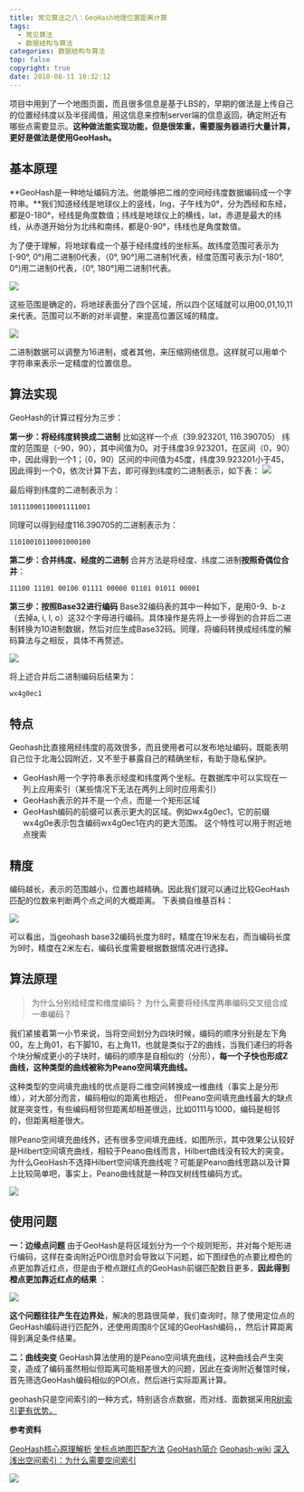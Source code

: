 ```yaml
---
title: 常见算法之八：GeoHash地理位置距离计算
tags:
  - 常见算法
  - 数据结构与算法
categories: 数据结构与算法
top: false
copyright: true
date: 2018-08-11 10:32:12
---
```

项目中用到了一个地图页面，而且很多信息是基于LBS的，早期的做法是上传自己的位置经纬度以及半径阈值，用这信息来控制server端的信息返回，确定附近有哪些点需要显示。**这种做法能实现功能，但是很笨重，需要服务器进行大量计算，更好是做法是使用GeoHash。**
<!--more-->

## 基本原理
**GeoHash是一种地址编码方法。他能够把二维的空间经纬度数据编码成一个字符串。**我们知道经线是地球仪上的竖线，lng，子午线为0°，分为西经和东经，都是0-180°，经线是角度数值；纬线是地球仪上的横线，lat，赤道是最大的纬线，从赤道开始分为北纬和南纬，都是0-90°，纬线也是角度数值。

为了便于理解，将地球看成一个基于经纬度线的坐标系。故纬度范围可表示为[-90°, 0°)用二进制0代表，（0°, 90°]用二进制1代表，经度范围可表示为[-180°, 0°)用二进制0代表，（0°, 180°]用二进制1代表。

![](http://oankigr4l.bkt.clouddn.com/201808111139_800.png)

这些范围是确定的，将地球表面分了四个区域，所以四个区域就可以用00,01,10,11来代表。范围可以不断的对半调整，来提高位置区域的精度。

![](http://oankigr4l.bkt.clouddn.com/201808111140_981.png)

二进制数据可以调整为16进制，或者其他，来压缩网络信息。这样就可以用单个字符串来表示一定精度的位置信息。

## 算法实现
GeoHash的计算过程分为三步： 

**第一步：将经纬度转换成二进制**
比如这样一个点（39.923201, 116.390705） 
纬度的范围是（-90，90），其中间值为0。对于纬度39.923201，在区间（0，90）中，因此得到一个1；（0，90）区间的中间值为45度，纬度39.923201小于45，因此得到一个0，依次计算下去，即可得到纬度的二进制表示，如下表： 
![](http://oankigr4l.bkt.clouddn.com/201808111102_365.png)

最后得到纬度的二进制表示为： 
```
10111000110001111001 
```
同理可以得到经度116.390705的二进制表示为： 
```
11010010110001000100 
```
**第二步：合并纬度、经度的二进制**
合并方法是将经度、纬度二进制**按照奇偶位合并**： 
```
11100 11101 00100 01111 00000 01101 01011 00001 
```
**第三步：按照Base32进行编码**
Base32编码表的其中一种如下，是用0-9、b-z（去掉a, i, l, o）这32个字母进行编码。具体操作是先将上一步得到的合并后二进制转换为10进制数据，然后对应生成Base32码。同理，将编码转换成经纬度的解码算法与之相反，具体不再赘述。

![](http://oankigr4l.bkt.clouddn.com/201808111116_565.png)

将上述合并后二进制编码后结果为： 
```
wx4g0ec1 
```

## 特点
Geohash比直接用经纬度的高效很多，而且使用者可以发布地址编码，既能表明自己位于北海公园附近，又不至于暴露自己的精确坐标，有助于隐私保护。

* GeoHash用一个字符串表示经度和纬度两个坐标。在数据库中可以实现在一列上应用索引（某些情况下无法在两列上同时应用索引）
* GeoHash表示的并不是一个点，而是一个矩形区域
* GeoHash编码的前缀可以表示更大的区域。例如wx4g0ec1，它的前缀wx4g0e表示包含编码wx4g0ec1在内的更大范围。 这个特性可以用于附近地点搜索 

## 精度 

编码越长，表示的范围越小，位置也越精确。因此我们就可以通过比较GeoHash匹配的位数来判断两个点之间的大概距离。 
下表摘自维基百科：

![](http://oankigr4l.bkt.clouddn.com/201808111115_99.png)

可以看出，当geohash base32编码长度为8时，精度在19米左右，而当编码长度为9时，精度在2米左右，编码长度需要根据数据情况进行选择。

## 算法原理
> 为什么分别给经度和维度编码？
为什么需要将经纬度两串编码交叉组合成一串编码？

我们紧接着第一小节来说，当将空间划分为四块时候，编码的顺序分别是左下角00，左上角01，右下脚10，右上角11，也就是类似于Z的曲线，当我们递归的将各个块分解成更小的子块时，编码的顺序是自相似的（分形），**每一个子快也形成Z曲线，这种类型的曲线被称为Peano空间填充曲线。**

这种类型的空间填充曲线的优点是将二维空间转换成一维曲线（事实上是分形维），对大部分而言，编码相似的距离也相近， 但Peano空间填充曲线最大的缺点就是突变性，有些编码相邻但距离却相差很远，比如0111与1000，编码是相邻的，但距离相差很大。

除Peano空间填充曲线外，还有很多空间填充曲线，如图所示，其中效果公认较好是Hilbert空间填充曲线，相较于Peano曲线而言，Hilbert曲线没有较大的突变。为什么GeoHash不选择Hilbert空间填充曲线呢？可能是Peano曲线思路以及计算上比较简单吧，事实上，Peano曲线就是一种四叉树线性编码方式。

![](http://oankigr4l.bkt.clouddn.com/201808111144_525.png)

## 使用问题

**一：边缘点问题**
由于GeoHash是将区域划分为一个个规则矩形，并对每个矩形进行编码，这样在查询附近POI信息时会导致以下问题，如下图绿色的点要比橙色的点更加靠近红点，但是由于橙点跟红点的GeoHash前缀匹配数目更多，**因此得到橙点更加靠近红点的结果** ：

![](http://oankigr4l.bkt.clouddn.com/201808111123_865.png)

**这个问题往往产生在边界处**，解决的思路很简单，我们查询时，除了使用定位点的GeoHash编码进行匹配外，还使用周围8个区域的GeoHash编码，，然后计算距离得到满足条件结果。 

**二：曲线突变**
GeoHash算法使用的是Peano空间填充曲线，这种曲线会产生突变，造成了编码虽然相似但距离可能相差很大的问题，因此在查询附近餐馆时候，首先筛选GeoHash编码相似的POI点，然后进行实际距离计算。

 geohash只是空间索引的一种方式，特别适合点数据，而对线、面数据采用[R树索引更有优势。](https://yq.aliyun.com/articles/13?spm=a2c4e.11153940.blogcont12.6.20d26456rg5tR3)

**参考资料**

[GeoHash核心原理解析](https://yq.aliyun.com/articles/12)
[坐标点地图匹配方法](http://blog.51cto.com/yixianwei/2047428)
[GeoHash简介](https://blog.csdn.net/youhongaa/article/details/78816700)
[Geohash-wiki](https://en.wikipedia.org/wiki/Geohash)
[深入浅出空间索引：为什么需要空间索引](https://yq.aliyun.com/articles/13?spm=a2c4e.11153940.blogcont12.6.20d26456rg5tR3)

![](http://oankigr4l.bkt.clouddn.com/wexin.png)